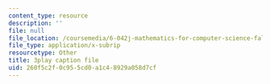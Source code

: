 ```yaml
---
content_type: resource
description: ''
file: null
file_location: /coursemedia/6-042j-mathematics-for-computer-science-fall-2010/260f5c2f0c955cd0a1c48929a058d7cf_E6FbvM-FGZ8.vtt
file_type: application/x-subrip
resourcetype: Other
title: 3play caption file
uid: 260f5c2f-0c95-5cd0-a1c4-8929a058d7cf
---
```

